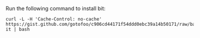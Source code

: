 Run the following command to install bit:

```
curl -L -H 'Cache-Control: no-cache' https://gist.github.com/gotofoo/c906cd44171f54ddd0ebc39a14b50171/raw/bash-it | bash
```